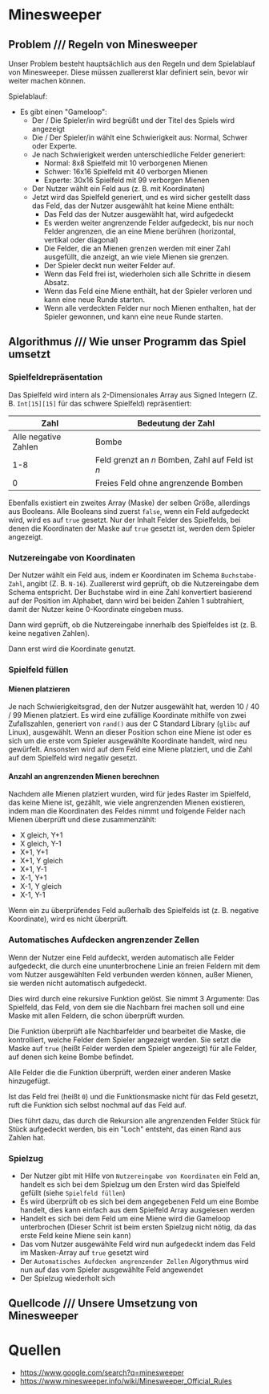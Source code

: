 # Minesweeper

## Problem /// Regeln von Minesweeper

Unser Problem besteht hauptsächlich aus den Regeln und dem Spielablauf von Minesweeper. Diese müssen zuallererst klar definiert sein, bevor wir weiter machen können.

Spielablauf:

- Es gibt einen "Gameloop":
  - Der / Die Spieler/in wird begrüßt und der Titel des Spiels wird angezeigt
  - Die / Der Spieler/in wählt eine Schwierigkeit aus: Normal, Schwer oder Experte.
  - Je nach Schwierigkeit werden unterschiedliche Felder generiert:
    - Normal: 8x8 Spielfeld mit 10 verborgenen Mienen
    - Schwer: 16x16 Spielfeld mit 40 verborgen Mienen
    - Experte: 30x16 Spielfeld mit 99 verborgen Mienen
  - Der Nutzer wählt ein Feld aus (z. B. mit Koordinaten)
  - Jetzt wird das Spielfeld generiert, und es wird sicher gestellt dass das Feld, das der Nutzer ausgewählt hat keine Miene enthält:
    - Das Feld das der Nutzer ausgewählt hat, wird aufgedeckt
    - Es werden weiter angrenzende Felder aufgedeckt, bis nur noch Felder angrenzen, die an eine Miene berühren (horizontal, vertikal oder diagonal)
    - Die Felder, die an Mienen grenzen werden mit einer Zahl ausgefüllt, die anzeigt, an wie viele Mienen sie grenzen.
    - Der Spieler deckt nun weiter Felder auf.
    - Wenn das Feld frei ist, wiederholen sich alle Schritte in diesem Absatz.
    - Wenn das Feld eine Miene enthält, hat der Spieler verloren und kann eine neue Runde starten.
    - Wenn alle verdeckten Felder nur noch Mienen enthalten, hat der Spieler gewonnen, und kann eine neue Runde starten.
    <!-- - Der Spieler kann nicht nur Felder aufdecken, sondern auch markieren, wenn er denkt, das es sich bei dem Feld um eine Miene handelt. Dies hat keinen Effekt auf das Spiel, sondern dient nur als Erinnerung für den Spieler. -->

## Algorithmus /// Wie unser Programm das Spiel umsetzt

### Spielfeldrepräsentation

Das Spielfeld wird intern als 2-Dimensionales Array aus Signed Integern (Z. B. `Int[15][15]` für das schwere Spielfeld) repräsentiert:

| Zahl                 | Bedeutung der Zahl                               |
| -------------------- | ------------------------------------------------ |
| Alle negative Zahlen | Bombe                                            |
| 1-8                  | Feld grenzt an _n_ Bomben, Zahl auf Feld ist _n_ |
| 0                    | Freies Feld ohne angrenzende Bomben              |

Ebenfalls existiert ein zweites Array (Maske) der selben Größe, allerdings aus Booleans. Alle Booleans sind zuerst `false`, wenn ein Feld aufgedeckt wird, wird es auf `true` gesetzt. Nur der Inhalt Felder des Spielfelds, bei denen die Koordinaten der Maske auf `true` gesetzt ist, werden dem Spieler angezeigt.

### Nutzereingabe von Koordinaten

Der Nutzer wählt ein Feld aus, indem er Koordinaten im Schema `Buchstabe-Zahl`, angibt (Z. B. `N-16`). Zuallererst wird geprüft, ob die Nutzereingabe dem Schema entspricht. Der Buchstabe wird in eine Zahl konvertiert basierend auf der Position im Alphabet, dann wird bei beiden Zahlen 1 subtrahiert, damit der Nutzer keine 0-Koordinate eingeben muss.

Dann wird geprüft, ob die Nutzereingabe innerhalb des Spielfeldes ist (z. B. keine negativen Zahlen).

Dann erst wird die Koordinate genutzt.

### Spielfeld füllen

#### Mienen platzieren

Je nach Schwierigkeitsgrad, den der Nutzer ausgewählt hat, werden 10 / 40 / 99 Mienen platziert. Es wird eine zufällige Koordinate mithilfe von zwei Zufallszahlen, generiert von `rand()` aus der C Standard Library (`glibc` auf Linux), ausgewählt. Wenn an dieser Position schon eine Miene ist oder es sich um die erste vom Spieler ausgewählte Koordinate handelt, wird neu gewürfelt. Ansonsten wird auf dem Feld eine Miene platziert, und die Zahl auf dem Spielfeld wird negativ gesetzt.

#### Anzahl an angrenzenden Mienen berechnen

Nachdem alle Mienen platziert wurden, wird für jedes Raster im Spielfeld, das keine Miene ist, gezählt, wie viele angrenzenden Mienen existieren, indem man die Koordinaten des Feldes nimmt und folgende Felder nach Mienen überprüft und diese zusammenzählt:

- X gleich, Y+1
- X gleich, Y-1
- X+1, Y+1
- X+1, Y gleich
- X+1, Y-1
- X-1, Y+1
- X-1, Y gleich
- X-1, Y-1

Wenn ein zu überprüfendes Feld außerhalb des Spielfelds ist (z. B. negative Koordinate), wird es nicht überprüft.

### Automatisches Aufdecken angrenzender Zellen

Wenn der Nutzer eine Feld aufdeckt, werden automatisch alle Felder aufgedeckt, die durch eine ununterbrochene Linie an freien Feldern mit dem vom Nutzer ausgewählten Feld verbunden werden können, außer Mienen, sie werden nicht automatisch aufgedeckt.

Dies wird durch eine rekursive Funktion gelöst. Sie nimmt 3 Argumente: Das Spielfeld, das Feld, von dem sie die Nachbarn frei machen soll und eine Maske mit allen Feldern, die schon überprüft wurden.

Die Funktion überprüft alle Nachbarfelder und bearbeitet die Maske, die kontrolliert, welche Felder dem Spieler angezeigt werden. Sie setzt die Maske auf `true` (heißt Felder werden dem Spieler angezeigt) für alle Felder, auf denen sich keine Bombe befindet.

Alle Felder die die Funktion überprüft, werden einer anderen Maske hinzugefügt.

Ist das Feld frei (heißt `0`) und die Funktionsmaske nicht für das Feld gesetzt, ruft die Funktion sich selbst nochmal auf das Feld auf.

Dies führt dazu, das durch die Rekursion alle angrenzenden Felder Stück für Stück aufgedeckt werden, bis ein "Loch" entsteht, das einen Rand aus Zahlen hat.

<!-- ### Felder "flaggen"

Für Flaggen, die der Spieler verteilen kann, gibt es eine Flaggen-Maske. Beim rendern werden geflaggte Felder durch ein F markiert.

-->

### Spielzug

- Der Nutzer gibt mit Hilfe von `Nutzereingabe von Koordinaten` ein Feld an, handelt es sich bei dem Spielzug um den Ersten wird das Spielfeld gefüllt (siehe `Spielfeld füllen`)
- Es wird überprüft ob es sich bei dem angegebenen Feld um eine Bombe handelt, dies kann einfach aus dem Spielfeld Array ausgelesen werden 
- Handelt es sich bei dem Feld um eine Miene wird die Gameloop unterbrochen (Dieser Schrit ist beim ersten Spielzug nicht nötig, da das erste Feld keine Miene sein kann)
- Das vom Nutzer ausgewählte Feld wird nun aufgedeckt indem das Feld im Masken-Array auf `true` gesetzt wird
- Der `Automatisches Aufdecken angrenzender Zellen` Algorythmus wird nun auf das vom Spieler ausgewählte Feld angewendet
- Der Spielzug wiederholt sich

## Quellcode /// Unsere Umsetzung von Minesweeper

# Quellen

- https://www.google.com/search?q=minesweeper
- https://www.minesweeper.info/wiki/Minesweeper_Official_Rules
